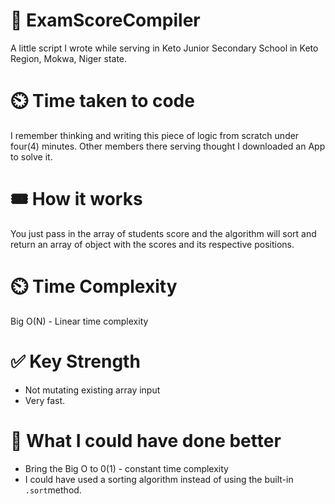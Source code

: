 # 🎨 ExamScoreCompiler
A little script I wrote while serving in Keto Junior Secondary School in Keto Region,  Mokwa, Niger state.

# ⏲️ Time taken to code 
I remember thinking and writing this piece of logic from scratch under four(4) minutes. Other members there serving thought I downloaded an App to solve it. 

# 🎟️ How it works
You just pass in the array of students score and the algorithm will sort and return an array of object with the scores and its respective positions.

# ⏲️ Time Complexity
Big O(N) - Linear time complexity

# ✅ Key Strength
  - Not mutating existing array input
  - Very fast.

# 🤸 What I could have done better
  - Bring the Big O to 0(1) - constant time complexity
  - I could have used a sorting algorithm instead of using the built-in <code>.sort</code>method.



